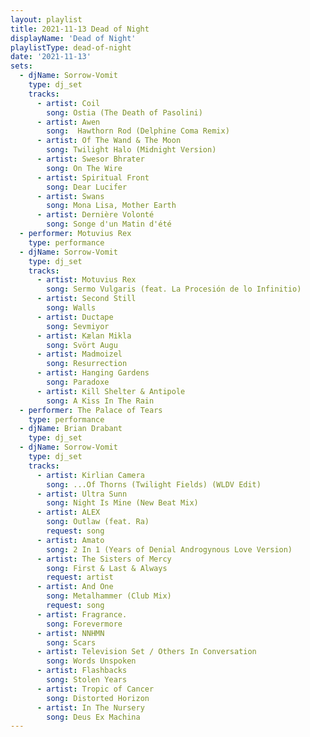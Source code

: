 ```yaml
---
layout: playlist
title: 2021-11-13 Dead of Night
displayName: 'Dead of Night'
playlistType: dead-of-night
date: '2021-11-13'
sets:
  - djName: Sorrow-Vomit
    type: dj_set
    tracks:
      - artist: Coil
        song: Ostia (The Death of Pasolini)
      - artist: Awen
        song:  Hawthorn Rod (Delphine Coma Remix)
      - artist: Of The Wand & The Moon
        song: Twilight Halo (Midnight Version)
      - artist: Swesor Bhrater
        song: On The Wire
      - artist: Spiritual Front
        song: Dear Lucifer
      - artist: Swans
        song: Mona Lisa, Mother Earth
      - artist: Dernière Volonté
        song: Songe d'un Matin d'été
  - performer: Motuvius Rex
    type: performance        
  - djName: Sorrow-Vomit
    type: dj_set
    tracks:
      - artist: Motuvius Rex
        song: Sermo Vulgaris (feat. La Procesión de lo Infinitio)
      - artist: Second Still
        song: Walls
      - artist: Ductape
        song: Sevmiyor
      - artist: Kælan Mikla
        song: Svört Augu
      - artist: Madmoizel
        song: Resurrection
      - artist: Hanging Gardens
        song: Paradoxe
      - artist: Kill Shelter & Antipole
        song: A Kiss In The Rain  
  - performer: The Palace of Tears
    type: performance
  - djName: Brian Drabant
    type: dj_set
  - djName: Sorrow-Vomit
    type: dj_set
    tracks:
      - artist: Kirlian Camera
        song: ...Of Thorns (Twilight Fields) (WLDV Edit)
      - artist: Ultra Sunn
        song: Night Is Mine (New Beat Mix)
      - artist: ALEX
        song: Outlaw (feat. Ra)
        request: song
      - artist: Amato
        song: 2 In 1 (Years of Denial Androgynous Love Version)
      - artist: The Sisters of Mercy
        song: First & Last & Always
        request: artist
      - artist: And One
        song: Metalhammer (Club Mix)
        request: song
      - artist: Fragrance.
        song: Forevermore
      - artist: NNHMN
        song: Scars
      - artist: Television Set / Others In Conversation
        song: Words Unspoken
      - artist: Flashbacks
        song: Stolen Years
      - artist: Tropic of Cancer
        song: Distorted Horizon
      - artist: In The Nursery
        song: Deus Ex Machina         
---
```

